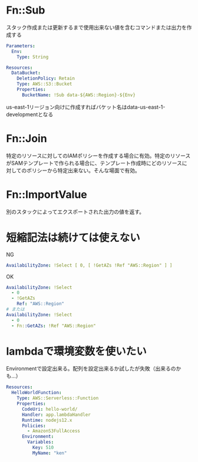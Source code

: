 # Fn::Sub

スタック作成または更新するまで使用出来ない値を含むコマンドまたは出力を作成する

```YAML
Parameters:
  Env:
    Type: String

Resources:
  DataBucket:
    DeletionPolicy: Retain
    Type: AWS::S3::Bucket
    Properties:
      BucketName: !Sub data-${AWS::Region}-${Env}
```

us-east-1リージョン向けに作成すればバケット名はdata-us-east-1-developmentとなる

# Fn::Join

特定のリソースに対してのIAMポリシーを作成する場合に有効。特定のリソースがSAMテンプレートで作られる場合に、テンプレート作成時にどのリソースに対してのポリシーから特定出来ない。そんな場面で有効。


# Fn::ImportValue

別のスタックによってエクスポートされた出力の値を返す。

# 短縮記法は続けては使えない

NG

```YAML
AvailabilityZone: !Select [ 0, [ !GetAZs !Ref "AWS::Region" ] ]
```

OK

```YAML
AvailabilityZone: !Select
  - 0
  - !GetAZs
    Ref: "AWS::Region"
# または
AvailabilityZone: !Select
  - 0
  - Fn::GetAZs: !Ref "AWS::Region"
```

# lambdaで環境変数を使いたい

Environmentで設定出来る。配列を設定出来るか試したが失敗（出来るのかも…）

```YAML
Resources:
  HelloWorldFunction:
    Type: AWS::Serverless::Function
    Properties:
      CodeUri: hello-world/
      Handler: app.lambdaHandler
      Runtime: nodejs12.x
      Policies:
        - AmazonS3FullAccess
      Environment: 
        Variables:
          Key: 510
          MyName: "ken"
```